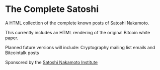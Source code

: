 The Complete Satoshi
================

A HTML collection of the complete known posts of Satoshi Nakamoto.

This currently includes an HTML rendering of the original Bitcoin white paper.

Planned future versions will include: Cryptography mailing list emails and Bitcointalk posts

Sponsored by the [Satoshi Nakamoto Institute](http://nakamotoinstitute.org/)